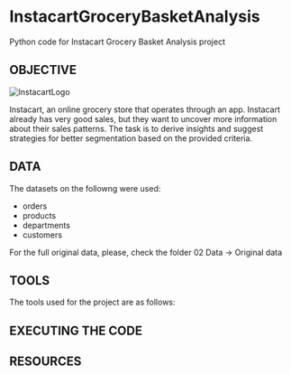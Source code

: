 # InstacartGroceryBasketAnalysis
Python code for Instacart Grocery Basket Analysis project

## OBJECTIVE

![InstacartLogo](https://user-images.githubusercontent.com/123763871/215571598-9b5b28c1-7df9-4341-9c1b-4a062ff00690.png)


Instacart, an online grocery store that operates through an app. Instacart already has very good sales, but they want to uncover more information about their sales patterns. The task is to derive insights and suggest strategies for better segmentation based on the provided criteria.

## DATA

The datasets on the followng were used:

- orders
- products
- departments
- customers

For the full original data, please, check the folder 02 Data -> Original data


## TOOLS

The tools used for the project are as follows:




## EXECUTING THE CODE



## RESOURCES
